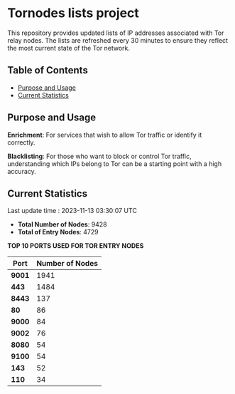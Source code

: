 # Tornodes lists project

This repository provides updated lists of IP addresses associated with Tor relay nodes. The lists are refreshed every 30 minutes to ensure they reflect the most current state of the Tor network.

## Table of Contents

- [Purpose and Usage](#purpose-and-usage)
- [Current Statistics](#current-statistics)


## Purpose and Usage

**Enrichment**: For services that wish to allow Tor traffic or identify it correctly.

**Blacklisting**: For those who want to block or control Tor traffic, understanding which IPs belong to Tor can be a starting point with a high accuracy.

## Current Statistics

Last update time : 2023-11-13 03:30:07 UTC

- **Total Number of Nodes**: 9428
- **Total of Entry Nodes**: 4729

**TOP 10 PORTS USED FOR TOR ENTRY NODES**

| **Port** | **Number of Nodes** |
|------|-----------------|
| **9001**   | 1941  |
| **443**   | 1484  |
| **8443**   | 137  |
| **80**   | 86  |
| **9000**   | 84  |
| **9002**   | 76  |
| **8080**   | 54  |
| **9100**   | 54  |
| **143**   | 52  |
| **110**   | 34  |

